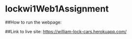 # lockwi1Web1Assignment

##How to run the webpage:

##Link to live site:
https://william-lock-cars.herokuapp.com/
